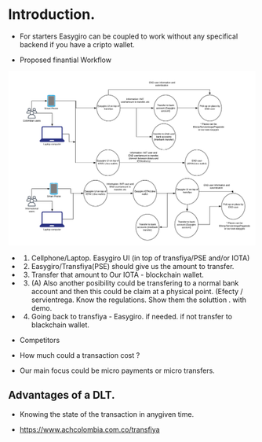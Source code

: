 
# Introduction. 

* For starters Easygiro can be coupled to work without any specifical backend if you have a cripto wallet. 


* Proposed finantial Workflow

<img src="./finantial-workflow.png">

* 1. Cellphone/Laptop. Easygiro UI (in top of transfiya/PSE and/or IOTA)  
* 2. Easygiro/Transfiya(PSE) should give us the amount to transfer. 
* 3. Transfer that amount to Our IOTA - blockchain wallet.
* 3. (A) Also another posibility could be transfering to a normal bank account and then this could be claim at a physical point. (Efecty / servientrega. Know the regulations. Show them the soluttion . with demo. 
* 4. Going back to transfiya - Easygiro. if needed. if not transfer to blackchain wallet.

* Competitors 

* How much could  a transaction cost ? 

* Our main focus could be micro payments or micro transfers. 

## Advantages of a DLT. 
* Knowing the state of the transaction in anygiven time. 

* https://www.achcolombia.com.co/transfiya
